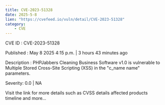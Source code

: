 ```yaml
---
title: CVE-2023-51328
date: 2025-5-8
lien: "https://cvefeed.io/vuln/detail/CVE-2023-51328"
category:
    - CVE
---
```


CVE ID : CVE-2023-51328

Published :  May 8
2025
4:15 p.m. | 3 hours
43 minutes ago

Description : PHPJabbers Cleaning Business Software v1.0 is vulnerable to Multiple Stored Cross-Site Scripting (XSS) in the "c_name
name" parameters.

Severity: 0.0 | NA

Visit the link for more details
such as CVSS details
affected products
timeline
and more...
